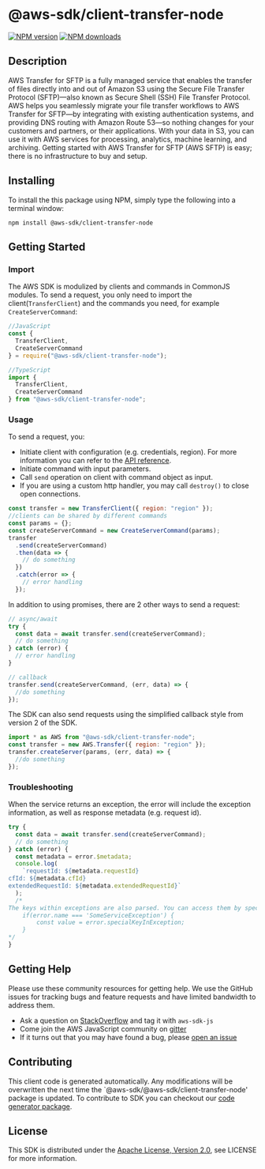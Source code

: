# @aws-sdk/client-transfer-node

[![NPM version](https://img.shields.io/npm/v/@aws-sdk/client-transfer-node/preview.svg)](https://www.npmjs.com/package/@aws-sdk/client-transfer-node)
[![NPM downloads](https://img.shields.io/npm/dm/@aws-sdk/client-transfer-node.svg)](https://www.npmjs.com/package/@aws-sdk/client-transfer-node)

## Description

<p>AWS Transfer for SFTP is a fully managed service that enables the transfer of files directly into and out of Amazon S3 using the Secure File Transfer Protocol (SFTP)—also known as Secure Shell (SSH) File Transfer Protocol. AWS helps you seamlessly migrate your file transfer workflows to AWS Transfer for SFTP—by integrating with existing authentication systems, and providing DNS routing with Amazon Route 53—so nothing changes for your customers and partners, or their applications. With your data in S3, you can use it with AWS services for processing, analytics, machine learning, and archiving. Getting started with AWS Transfer for SFTP (AWS SFTP) is easy; there is no infrastructure to buy and setup. </p>

## Installing

To install the this package using NPM, simply type the following into a terminal window:

```
npm install @aws-sdk/client-transfer-node
```

## Getting Started

### Import

The AWS SDK is modulized by clients and commands in CommonJS modules. To send a request, you only need to import the client(`TransferClient`) and the commands you need, for example `CreateServerCommand`:

```javascript
//JavaScript
const {
  TransferClient,
  CreateServerCommand
} = require("@aws-sdk/client-transfer-node");
```

```javascript
//TypeScript
import {
  TransferClient,
  CreateServerCommand
} from "@aws-sdk/client-transfer-node";
```

### Usage

To send a request, you:

- Initiate client with configuration (e.g. credentials, region). For more information you can refer to the [API reference][].
- Initiate command with input parameters.
- Call `send` operation on client with command object as input.
- If you are using a custom http handler, you may call `destroy()` to close open connections.

```javascript
const transfer = new TransferClient({ region: "region" });
//clients can be shared by different commands
const params = {};
const createServerCommand = new CreateServerCommand(params);
transfer
  .send(createServerCommand)
  .then(data => {
    // do something
  })
  .catch(error => {
    // error handling
  });
```

In addition to using promises, there are 2 other ways to send a request:

```javascript
// async/await
try {
  const data = await transfer.send(createServerCommand);
  // do something
} catch (error) {
  // error handling
}
```

```javascript
// callback
transfer.send(createServerCommand, (err, data) => {
  //do something
});
```

The SDK can also send requests using the simplified callback style from version 2 of the SDK.

```javascript
import * as AWS from "@aws-sdk/client-transfer-node";
const transfer = new AWS.Transfer({ region: "region" });
transfer.createServer(params, (err, data) => {
  //do something
});
```

### Troubleshooting

When the service returns an exception, the error will include the exception information, as well as response metadata (e.g. request id).

```javascript
try {
  const data = await transfer.send(createServerCommand);
  // do something
} catch (error) {
  const metadata = error.$metadata;
  console.log(
    `requestId: ${metadata.requestId}
cfId: ${metadata.cfId}
extendedRequestId: ${metadata.extendedRequestId}`
  );
  /*
The keys within exceptions are also parsed. You can access them by specifying exception names:
    if(error.name === 'SomeServiceException') {
        const value = error.specialKeyInException;
    }
*/
}
```

## Getting Help

Please use these community resources for getting help. We use the GitHub issues for tracking bugs and feature requests and have limited bandwidth to address them.

- Ask a question on [StackOverflow](https://stackoverflow.com/questions/tagged/aws-sdk-js) and tag it with `aws-sdk-js`
- Come join the AWS JavaScript community on [gitter](https://gitter.im/aws/aws-sdk-js-v3)
- If it turns out that you may have found a bug, please [open an issue](https://github.com/aws/aws-sdk-js-v3/issues)

## Contributing

This client code is generated automatically. Any modifications will be overwritten the next time the `@aws-sdk/@aws-sdk/client-transfer-node' package is updated. To contribute to SDK you can checkout our [code generator package][].

## License

This SDK is distributed under the
[Apache License, Version 2.0](http://www.apache.org/licenses/LICENSE-2.0),
see LICENSE for more information.

[code generator package]: https://github.com/aws/aws-sdk-js-v3/tree/master/packages/service-types-generator
[api reference]: https://docs.aws.amazon.com/AWSJavaScriptSDK/latest/
